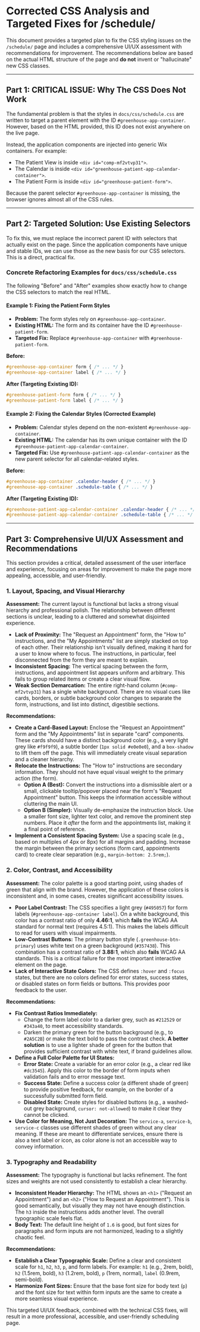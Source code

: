 # Corrected CSS Analysis and Targeted Fixes for /schedule/

This document provides a targeted plan to fix the CSS styling issues on the `/schedule/` page and includes a comprehensive UI/UX assessment with recommendations for improvement. The recommendations below are based on the actual HTML structure of the page and **do not** invent or "hallucinate" new CSS classes.

---

## **Part 1: CRITICAL ISSUE: Why The CSS Does Not Work**

The fundamental problem is that the styles in `docs/css/schedule.css` are written to target a parent element with the ID `#greenhouse-app-container`. However, based on the HTML provided, this ID does not exist anywhere on the live page.

Instead, the application components are injected into generic Wix containers. For example:
- The Patient View is inside `<div id="comp-mf2vtvp31">`.
- The Calendar is inside `<div id="greenhouse-patient-app-calendar-container">`.
- The Patient Form is inside `<div id="greenhouse-patient-form">`.

Because the parent selector `#greenhouse-app-container` is missing, the browser ignores almost all of the CSS rules.

---

## **Part 2: Targeted Solution: Use Existing Selectors**

To fix this, we must replace the incorrect parent ID with selectors that actually exist on the page. Since the application components have unique and stable IDs, we can use those as the new basis for our CSS selectors. This is a direct, practical fix.

### Concrete Refactoring Examples for `docs/css/schedule.css`

The following "Before" and "After" examples show exactly how to change the CSS selectors to match the real HTML.

#### Example 1: Fixing the Patient Form Styles

- **Problem:** The form styles rely on `#greenhouse-app-container`.
- **Existing HTML:** The form and its container have the ID `#greenhouse-patient-form`.
- **Targeted Fix:** Replace `#greenhouse-app-container` with `#greenhouse-patient-form`.

**Before:**
```css
#greenhouse-app-container form { /* ... */ }
#greenhouse-app-container label { /* ... */ }
```

**After (Targeting Existing ID):**
```css
#greenhouse-patient-form form { /* ... */ }
#greenhouse-patient-form label { /* ... */ }
```

#### Example 2: Fixing the Calendar Styles (Corrected Example)

- **Problem:** Calendar styles depend on the non-existent `#greenhouse-app-container`.
- **Existing HTML:** The calendar has its own unique container with the ID `#greenhouse-patient-app-calendar-container`.
- **Targeted Fix:** Use `#greenhouse-patient-app-calendar-container` as the new parent selector for all calendar-related styles.

**Before:**
```css
#greenhouse-app-container .calendar-header { /* ... */ }
#greenhouse-app-container .schedule-table { /* ... */ }
```

**After (Targeting Existing ID):**
```css
#greenhouse-patient-app-calendar-container .calendar-header { /* ... */ }
#greenhouse-patient-app-calendar-container .schedule-table { /* ... */ }
```

---

## **Part 3: Comprehensive UI/UX Assessment and Recommendations**

This section provides a critical, detailed assessment of the user interface and experience, focusing on areas for improvement to make the page more appealing, accessible, and user-friendly.

### 1. Layout, Spacing, and Visual Hierarchy

**Assessment:**
The current layout is functional but lacks a strong visual hierarchy and professional polish. The relationship between different sections is unclear, leading to a cluttered and somewhat disjointed experience.

-   **Lack of Proximity:** The "Request an Appointment" form, the "How to" instructions, and the "My Appointments" list are simply stacked on top of each other. Their relationship isn't visually defined, making it hard for a user to know where to focus. The instructions, in particular, feel disconnected from the form they are meant to explain.
-   **Inconsistent Spacing:** The vertical spacing between the form, instructions, and appointment list appears uniform and arbitrary. This fails to group related items or create a clear visual flow.
-   **Weak Section Demarcation:** The entire right-hand column (`#comp-mf2vtvp31`) has a single white background. There are no visual cues like cards, borders, or subtle background color changes to separate the form, instructions, and list into distinct, digestible sections.

**Recommendations:**

-   **Create a Card-Based Layout:** Enclose the "Request an Appointment" form and the "My Appointments" list in separate "card" components. These cards should have a distinct background color (e.g., a very light grey like `#f9f9f9`), a subtle border (`1px solid #e0e0e0`), and a `box-shadow` to lift them off the page. This will immediately create visual separation and a cleaner hierarchy.
-   **Relocate the Instructions:** The "How to" instructions are secondary information. They should not have equal visual weight to the primary action (the form).
    -   **Option A (Best):** Convert the instructions into a dismissible alert or a small, clickable tooltip/popover placed near the form's "Request Appointment" button. This keeps the information accessible without cluttering the main UI.
    -   **Option B (Simpler):** Visually de-emphasize the instruction block. Use a smaller font size, lighter text color, and remove the prominent step numbers. Place it *after* the form and the appointments list, making it a final point of reference.
-   **Implement a Consistent Spacing System:** Use a spacing scale (e.g., based on multiples of 4px or 8px) for all margins and padding. Increase the margin between the primary sections (form card, appointments card) to create clear separation (e.g., `margin-bottom: 2.5rem;`).

### 2. Color, Contrast, and Accessibility

**Assessment:**
The color palette is a good starting point, using shades of green that align with the brand. However, the application of these colors is inconsistent and, in some cases, creates significant accessibility issues.

-   **Poor Label Contrast:** The CSS specifies a light grey (`#495057`) for form labels (`#greenhouse-app-container label`). On a white background, this color has a contrast ratio of only **4.46:1**, which **fails** the WCAG AA standard for normal text (requires 4.5:1). This makes the labels difficult to read for users with visual impairments.
-   **Low-Contrast Buttons:** The primary button style (`.greenhouse-btn-primary`) uses white text on a green background (`#357438`). This combination has a contrast ratio of **3.88:1**, which also **fails** WCAG AA standards. This is a critical failure for the most important interactive element on the page.
-   **Lack of Interactive State Colors:** The CSS defines `:hover` and `:focus` states, but there are no colors defined for error states, success states, or disabled states on form fields or buttons. This provides poor feedback to the user.

**Recommendations:**

-   **Fix Contrast Ratios Immediately:**
    -   Change the form label color to a darker grey, such as `#212529` or `#343a40`, to meet accessibility standards.
    -   Darken the primary green for the button background (e.g., to `#2A5C2B`) or make the text bold to pass the contrast check. **A better solution** is to use a lighter shade of green for the button that provides sufficient contrast with white text, if brand guidelines allow.
-   **Define a Full Color Palette for UI States:**
    -   **Error State:** Create a variable for an error color (e.g., a clear red like `#dc3545`). Apply this color to the border of form inputs when validation fails and to error message text.
    -   **Success State:** Define a success color (a different shade of green) to provide positive feedback, for example, on the border of a successfully submitted form field.
    -   **Disabled State:** Create styles for disabled buttons (e.g., a washed-out grey background, `cursor: not-allowed`) to make it clear they cannot be clicked.
-   **Use Color for Meaning, Not Just Decoration:** The `service-a`, `service-b`, `service-c` classes use different shades of green without any clear meaning. If these are meant to differentiate services, ensure there is also a text label or icon, as color alone is not an accessible way to convey information.

### 3. Typography and Readability

**Assessment:**
The typography is functional but lacks refinement. The font sizes and weights are not used consistently to establish a clear hierarchy.

-   **Inconsistent Header Hierarchy:** The HTML shows an `<h1>` ("Request an Appointment") and an `<h2>` ("How to Request an Appointment"). This is good semantically, but visually they may not have enough distinction. The `h3` inside the instructions adds another level. The overall typographic scale feels flat.
-   **Body Text:** The default line height of `1.6` is good, but font sizes for paragraphs and form inputs are not harmonized, leading to a slightly chaotic feel.

**Recommendations:**

-   **Establish a Clear Typographic Scale:** Define a clear and consistent scale for `h1`, `h2`, `h3`, `p`, and form labels. For example: `h1` (e.g., 2rem, bold), `h2` (1.5rem, bold), `h3` (1.2rem, bold), `p` (1rem, normal), `label` (0.9rem, semi-bold).
-   **Harmonize Font Sizes:** Ensure that the base font size for body text (`p`) and the font size for text within form inputs are the same to create a more seamless visual experience.

This targeted UI/UX feedback, combined with the technical CSS fixes, will result in a more professional, accessible, and user-friendly scheduling page.
